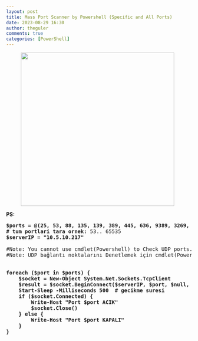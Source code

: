 ```yaml
---
layout: post
title: Mass Port Scanner by Powershell (Specific and All Ports)
date: 2023-08-29 16:30
author: theguler
comments: true
categories: [PowerShell]
---
```

<!-- wp:image {"id":2148,"width":"416px","height":"auto","sizeSlug":"large","linkDestination":"none"} -->
<figure class="wp-block-image size-large is-resized"><img src="https://theguler.wordpress.com/wp-content/uploads/2022/02/powershell-as-admin.webp?w=1024" alt="" class="wp-image-2148" style="width:416px;height:auto" /></figure>
<!-- /wp:image -->

<!-- wp:paragraph -->
<p><strong>PS:</strong></p>
<!-- /wp:paragraph -->

<!-- wp:preformatted -->
<pre class="wp-block-preformatted"><strong>$ports = @(25, 53, 88, 135, 139, 389, 445, 636, 9389, 3269, 5722, 123, 464)
# tum portlari tara ornek: </strong>53.. 65535<strong>
$serverIP = "10.5.10.217"
</strong>
#Note: You cannot use cmdlet(Powershell) to Check UDP ports.
#Note: UDP bağlantı noktalarını Denetlemek için cmdlet(Powershell) kullanamazsınız.

<strong>
foreach ($port in $ports) {
    $socket = New-Object System.Net.Sockets.TcpClient
    $result = $socket.BeginConnect($serverIP, $port, $null, $null)
    Start-Sleep -Milliseconds 500  # gecikme suresi
    if ($socket.Connected) {
        Write-Host "Port $port ACIK"
        $socket.Close()
    } else {
        Write-Host "Port $port KAPALI"
    }
}</strong></pre>
<!-- /wp:preformatted -->
